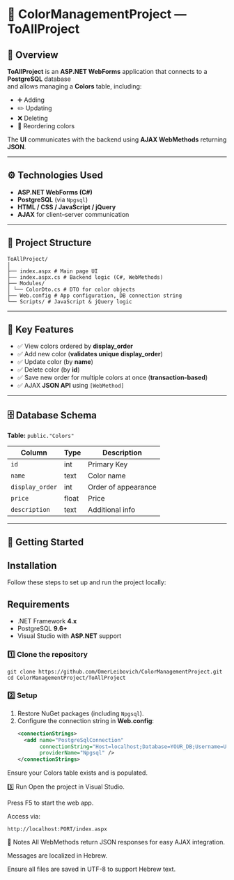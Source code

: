 # 🎨 ColorManagementProject — ToAllProject

## 📌 Overview
**ToAllProject** is an **ASP.NET WebForms** application that connects to a **PostgreSQL** database  
and allows managing a **Colors** table, including:
- ➕ Adding
- ✏️ Updating
- ❌ Deleting
- 🔀 Reordering colors  

The **UI** communicates with the backend using **AJAX WebMethods** returning **JSON**.

---

## ⚙️ Technologies Used
- **ASP.NET WebForms (C#)**
- **PostgreSQL** (via `Npgsql`)
- **HTML / CSS / JavaScript / jQuery**
- **AJAX** for client–server communication

---

## 📂 Project Structure
```
ToAllProject/
│
├── index.aspx # Main page UI
├── index.aspx.cs # Backend logic (C#, WebMethods)
├── Modules/
│ └── ColorDto.cs # DTO for color objects
├── Web.config # App configuration, DB connection string
└── Scripts/ # JavaScript & jQuery logic
```

---

## 🔑 Key Features
- ✅ View colors ordered by **display_order**  
- ✅ Add new color (**validates unique display_order**)  
- ✅ Update color (by **name**)  
- ✅ Delete color (by **id**)  
- ✅ Save new order for multiple colors at once (**transaction-based**)  
- ✅ AJAX **JSON API** using `[WebMethod]`  

---

## 🗄 Database Schema

**Table:** `public."Colors"`

| Column         | Type  | Description         |
|----------------|-------|---------------------|
| `id`           | int   | Primary Key         |
| `name`         | text  | Color name          |
| `display_order`| int   | Order of appearance |
| `price`        | float | Price               |
| `description`  | text  | Additional info     |

---

## 🚀 Getting Started

## Installation

Follow these steps to set up and run the project locally:

## Requirements
- .NET Framework **4.x**
- PostgreSQL **9.6+**
- Visual Studio with **ASP.NET** support

### 1️⃣ Clone the repository
```
git clone https://github.com/OmerLeibovich/ColorManagementProject.git
cd ColorManagementProject/ToAllProject
```

### 2️⃣ Setup
1. Restore NuGet packages (including `Npgsql`).
2. Configure the connection string in **Web.config**:
   ```xml
   <connectionStrings>
     <add name="PostgreSqlConnection" 
          connectionString="Host=localhost;Database=YOUR_DB;Username=USER;Password=PASS"
          providerName="Npgsql" />
   </connectionStrings>
Ensure your Colors table exists and is populated.

3️⃣ Run
Open the project in Visual Studio.

Press F5 to start the web app.

Access via:
```
http://localhost:PORT/index.aspx
```

📌 Notes
All WebMethods return JSON responses for easy AJAX integration.

Messages are localized in Hebrew.

Ensure all files are saved in UTF-8 to support Hebrew text.


